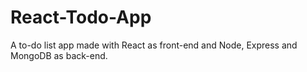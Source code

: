 # React-Todo-App
A to-do list app made with React as front-end and Node, Express and MongoDB as back-end.
